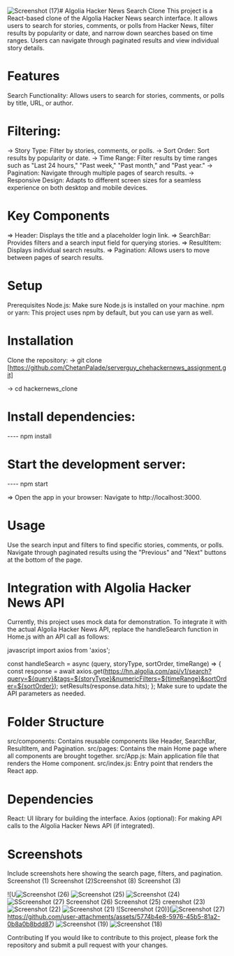 ![Screenshot (17)](https://github.com/user-attachments/assets/a8a84bc3-009c-4b29-9800-9a86b1067e70)# Algolia Hacker News Search Clone
This project is a React-based clone of the Algolia Hacker News search interface. It allows users to search for stories, comments, or polls from Hacker News, filter results by popularity or date, and narrow down searches based on time ranges. Users can navigate through paginated results and view individual story details.

# Features
Search Functionality: Allows users to search for stories, comments, or polls by title, URL, or author.

# Filtering:
-> Story Type: Filter by stories, comments, or polls. -> Sort Order: Sort results by popularity or date. -> Time Range: Filter results by time ranges such as "Last 24 hours," "Past week," "Past month," and "Past year." -> Pagination: Navigate through multiple pages of search results. -> Responsive Design: Adapts to different screen sizes for a seamless experience on both desktop and mobile devices.

# Key Components
=> Header: Displays the title and a placeholder login link. => SearchBar: Provides filters and a search input field for querying stories. => ResultItem: Displays individual search results. => Pagination: Allows users to move between pages of search results.

# Setup
Prerequisites Node.js: Make sure Node.js is installed on your machine. npm or yarn: This project uses npm by default, but you can use yarn as well.

# Installation
Clone the repository: -> git clone [https://github.com/ChetanPalade/serverguy_chehackernews_assignment.git]

-> cd hackernews_clone

# Install dependencies:
---- npm install

# Start the development server:
---- npm start

=> Open the app in your browser: Navigate to http://localhost:3000.

# Usage
Use the search input and filters to find specific stories, comments, or polls. Navigate through paginated results using the "Previous" and "Next" buttons at the bottom of the page.

# Integration with Algolia Hacker News API
Currently, this project uses mock data for demonstration. To integrate it with the actual Algolia Hacker News API, replace the handleSearch function in Home.js with an API call as follows:

javascript
import axios from 'axios';

const handleSearch = async (query, storyType, sortOrder, timeRange) => { const response = await axios.get(https://hn.algolia.com/api/v1/search?query=${query}&tags=${storyType}&numericFilters=${timeRange}&sortOrder=${sortOrder}); setResults(response.data.hits); }; Make sure to update the API parameters as needed.

# Folder Structure
src/components: Contains reusable components like Header, SearchBar, ResultItem, and Pagination. src/pages: Contains the main Home page where all components are brought together. src/App.js: Main application file that renders the Home component. src/index.js: Entry point that renders the React app.

# Dependencies
React: UI library for building the interface. Axios (optional): For making API calls to the Algolia Hacker News API (if integrated).

# Screenshots
Include screenshots here showing the search page, filters, and pagination. Screenshot (1) Screenshot (2)Screenshot (8) Screenshot (3)

![U![Screenshot (26)](https://github.com/user-attachments/assets/6c3a1cd1-2611-4812-bfe1-23e08ec05f4d)
![Screenshot (25)](https://github.com/user-attachments/assets/32310581-66ac-455f-bf88-260604b46e4e)
![Screenshot (24)](https://github.com/user-attachments/assets/c9008747-8a59-4626-a42d-f068a48707c6)
![S![Screenshot (27)](https://github.com/user-attachments/assets/5a28c703-817a-43e8-82be-27d53c8261b7)
![Screenshot (26)](https://github.com/user-attachments/assets/c3edb958-eb73-4c44-818e-0bb5dca1b70d)
![Screenshot (25)](https://github.com/user-attachments/assets/040e1508-48bd-4d6e-9e4e-5cda1e9b4c96)
creenshot (23)](https://github.com/user-attachments/assets/52d98b13-d670-4252-829a-50e7a6df2b6c)
![Screenshot (22)](https://github.com/user-attachments/assets/93bb1a39-c9d3-4171-a461-777fc9d73a81)
![Screenshot (21)](https://github.com/user-attachments/assets/e165e39d-e3fd-485c-b42a-867a389f391f)
![Screenshot (20)](![Screenshot (27)](https://github.com/user-attachments/assets/9aecd347-ff65-4892-878a-677296e61a84)
https://github.com/user-attachments/assets/5774b4e8-5976-45b5-81a2-0b8a0b8bdd87)
![Screenshot (19)](https://github.com/user-attachments/assets/7c00644b-552f-46b8-b0d0-a9b77c760b32)
![Screenshot (18)](https://github.com/user-attachments/assets/57ee5e62-31fe-4af7-8426-db24d56d600e)


Contributing
If you would like to contribute to this project, please fork the repository and submit a pull request with your changes.
